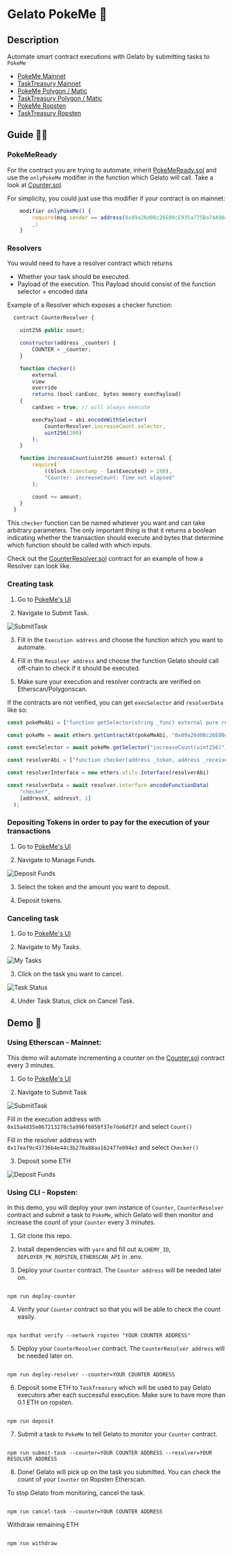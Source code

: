 # Gelato PokeMe 🍦

## Description

Automate smart contract executions with Gelato by submitting tasks to `PokeMe`

- [PokeMe Mainnet](https://etherscan.io/address/0x89a26d08c26E00cE935a775Ba74A984Ad346679b)
- [TaskTreasury Mainnet](https://etherscan.io/address/0x66e2F69df68C8F56837142bE2E8C290EfE76DA9f)
- [PokeMe Polygon / Matic](https://polygonscan.com/address/0x00e8f432b33D1C550E02Ff55c8413Fd50a931c39)
- [TaskTreasury Polygon / Matic](https://polygonscan.com/address/0xA8a7BBe83960B29789d5CB06Dcd2e6C1DF20581C)
- [PokeMe Ropsten](https://ropsten.etherscan.io/address/0x53638DFef84aAA6AAbA70F948d39d00001771d99)
- [TaskTreasury Ropsten](https://ropsten.etherscan.io/address/0x2705aCca70CdB3E326C1013eEA2c03A4f2935b66)

## Guide 🧑‍🦯

### PokeMeReady

For the contract you are trying to automate, inherit [PokeMeReady.sol](https://github.com/gelatodigital/poke-me/blob/b88168ad8d8008fb1550998fe3ff529d1fb6a279/contracts/PokeMeReady.sol) and use the `onlyPokeMe` modifier in the function which Gelato will call. Take a look at [Counter.sol](https://github.com/gelatodigital/poke-me/blob/4f47679db1833daa212c04a3828ef083fecb6c62/contracts/Counter.sol).

For simplicity, you could just use this modifier if your contract is on mainnet:
```js
    modifier onlyPokeMe() {
        require(msg.sender == address(0x89a26d08c26E00cE935a775Ba74A984Ad346679b), "PokeMeReady: onlyPokeMe");
        _;
    }
```
### Resolvers

You would need to have a resolver contract which returns

- Whether your task should be executed.
- Payload of the execution. This Payload should consist of the function selector + encoded data

Example of a Resolver which exposes a checker function:

```js
  contract CounterResolver {

    uint256 public count;

    constructor(address _counter) {
        COUNTER = _counter;
    }

    function checker()
        external
        view
        override
        returns (bool canExec, bytes memory execPayload)
    {
        canExec = true; // will always execute

        execPayload = abi.encodeWithSelector(
            CounterResolver.increaseCount.selector,
            uint256(100)
        );
    }

    function increaseCount(uint256 amount) external {
        require(
            ((block.timestamp - lastExecuted) > 180),
            "Counter: increaseCount: Time not elapsed"
        );

        count += amount;
    }
  }
```

This `checker` function can be named whatever you want and can take arbitrary parameters. The only important thing is that it returns a boolean indicating whether the transaction should execute and bytes that determine which function should be called with which inputs.

Check out the [CounterResolver.sol](https://github.com/gelatodigital/poke-me/blob/4f47679db1833daa212c04a3828ef083fecb6c62/contracts/CounterResolver.sol) contract for an example of how a Resolver can look like.

### Creating task

1. Go to [PokeMe's UI](https://app.gelato.network/dashboard)
   
2. Navigate to Submit Task.

![SubmitTask](/submitTask1.png)

3. Fill in the `Execution address` and choose the function which you want to automate.

4. Fill in the `Resolver address` and choose the function Gelato should call off-chain to check if it should be executed.

5. Make sure your execution and resolver contracts are verified on Etherscan/Polygonscan.

If the contracts are not verified, you can get `execSelector` and `resolverData` like so:

```ts
const pokeMeAbi = ["function getSelector(string _func) external pure returns (bytes4)"]

const pokeMe = await ethers.getContractAt(pokeMeAbi, "0x89a26d08c26E00cE935a775Ba74A984Ad346679b");

const execSelector = await pokeMe.getSelector("increaseCount(uint256)");

const resolverAbi = ["function checker(address _token, address _receiver, uint256 amount) external view returns(bool canExec, bytes calldata execData)"]

const resolverInterface = new ethers.utils.Interface(resolverAbi)

const resolverData = await resolver.interface.encodeFunctionData(
    "checker",
    [addressX, addressY, 1]
  );
```

### Depositing Tokens in order to pay for the execution of your transactions

1. Go to [PokeMe's UI](https://app.gelato.network/dashboard)
   
2. Navigate to Manage Funds.

![Deposit Funds](/depositFunds.png)

3. Select the token and the amount you want to deposit.

4. Deposit tokens.

### Canceling task

1. Go to [PokeMe's UI](https://app.gelato.network/dashboard)
   
2. Navigate to My Tasks.

![My Tasks](/myTasks.png)

3. Click on the task you want to cancel.

![Task Status](/taskStatus.png)

4. Under Task Status, click on Cancel Task.

## Demo 🌟

### Using Etherscan - Mainnet:

This demo will automate incrementing a counter on the [Counter.sol](https://github.com/gelatodigital/poke-me/blob/4f47679db1833daa212c04a3828ef083fecb6c62/contracts/Counter.sol) contract every 3 minutes.

1. Go to [PokeMe's UI](https://app.gelato.network/dashboard)
   
2. Navigate to Submit Task

![SubmitTask](/submitTask2.png)

Fill in the execution address with `0x15a4d35e067213278c5a996f6050f37e7de6df2f` and select `Count()`

Fill in the resolver address with `0x17eaf9c43736b4e44c3b270a88aa162477e094e3` and select `Checker()`
 
3. Deposit some ETH 

![Deposit Funds](/depositFunds.png)


### Using CLI - Ropsten:

In this demo, you will deploy your own instance of `Counter`, `CounterResolver` contract and submit a task to `PokeMe`, which Gelato will then monitor and increase the count of your `Counter` every 3 minutes.

1. Git clone this repo.

2. Install dependencies with `yarn` and fill out `ALCHEMY_ID`, `DEPLOYER_PK_ROPSTEN`, `ETHERSCAN_API` in .env.

3. Deploy your `Counter` contract. The `Counter address` will be needed later on.

```

npm run deploy-counter

```

4. Verify your `Counter` contract so that you will be able to check the count easily.

```

npx hardhat verify --network ropsten "YOUR COUNTER ADDRESS"

```

5. Deploy your `CounterResolver` contract. The `CounterResolver address` will be needed later on.

```

npm run deploy-resolver --counter=YOUR COUNTER ADDRESS

```

6. Deposit some ETH to `TaskTreasury` which will be used to pay Gelato executors after each successful execution. Make sure to have more than 0.1 ETH on ropsten.

```

npm run deposit

```

7. Submit a task to `PokeMe` to tell Gelato to monitor your `Counter` contract.

```

npm run submit-task --counter=YOUR COUNTER ADDRESS --resolver=YOUR RESOLVER ADDRESS

```

8. Done! Gelato will pick up on the task you submitted. You can check the count of your `Counter` on Ropsten Etherscan.

To stop Gelato from monitoring, cancel the task.

```

npm run cancel-task --counter=YOUR COUNTER ADDRESS

```

Withdraw remaining ETH

```

npm run withdraw

```
